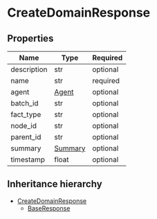 

# CreateDomainResponse

## Properties

Name | Type | Required
-------- | -------- | --------
description | str | optional
name | str | required
agent | [Agent](Agent.md) | optional
batch_id | str | optional
fact_type | str | optional
node_id | str | optional
parent_id | str | optional
summary | [Summary](Summary.md) | optional
timestamp | float | optional




## Inheritance hierarchy


* [CreateDomainResponse](CreateDomainResponse.md)
    * [BaseResponse](BaseResponse.md)
